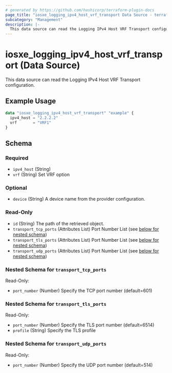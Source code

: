 ```yaml
---
# generated by https://github.com/hashicorp/terraform-plugin-docs
page_title: "iosxe_logging_ipv4_host_vrf_transport Data Source - terraform-provider-iosxe"
subcategory: "Management"
description: |-
  This data source can read the Logging IPv4 Host VRF Transport configuration.
---
```


# iosxe_logging_ipv4_host_vrf_transport (Data Source)

This data source can read the Logging IPv4 Host VRF Transport configuration.

## Example Usage

```terraform
data "iosxe_logging_ipv4_host_vrf_transport" "example" {
  ipv4_host = "2.2.2.2"
  vrf       = "VRF1"
}
```

<!-- schema generated by tfplugindocs -->
## Schema

### Required

- `ipv4_host` (String)
- `vrf` (String) Set VRF option

### Optional

- `device` (String) A device name from the provider configuration.

### Read-Only

- `id` (String) The path of the retrieved object.
- `transport_tcp_ports` (Attributes List) Port Number List (see [below for nested schema](#nestedatt--transport_tcp_ports))
- `transport_tls_ports` (Attributes List) Port Number List (see [below for nested schema](#nestedatt--transport_tls_ports))
- `transport_udp_ports` (Attributes List) Port Number List (see [below for nested schema](#nestedatt--transport_udp_ports))

<a id="nestedatt--transport_tcp_ports"></a>
### Nested Schema for `transport_tcp_ports`

Read-Only:

- `port_number` (Number) Specify the TCP port number (default=601)


<a id="nestedatt--transport_tls_ports"></a>
### Nested Schema for `transport_tls_ports`

Read-Only:

- `port_number` (Number) Specify the TLS port number (default=6514)
- `profile` (String) Specify the TLS profile


<a id="nestedatt--transport_udp_ports"></a>
### Nested Schema for `transport_udp_ports`

Read-Only:

- `port_number` (Number) Specify the UDP port number (default=514)
